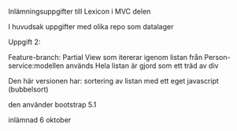 Inlämningsuppgifter till Lexicon i MVC delen

I huvudsak uppgifter med olika repo som datalager

Uppgift 2:

Feature-branch:
Partial View som itererar igenom listan från Person-service:modellen används
Hela listan är gjord som ett träd av div

Den här versionen har:
  sortering av listan med ett eget javascript (bubbelsort)

den använder bootstrap 5.1

inlämnad 6 oktober
